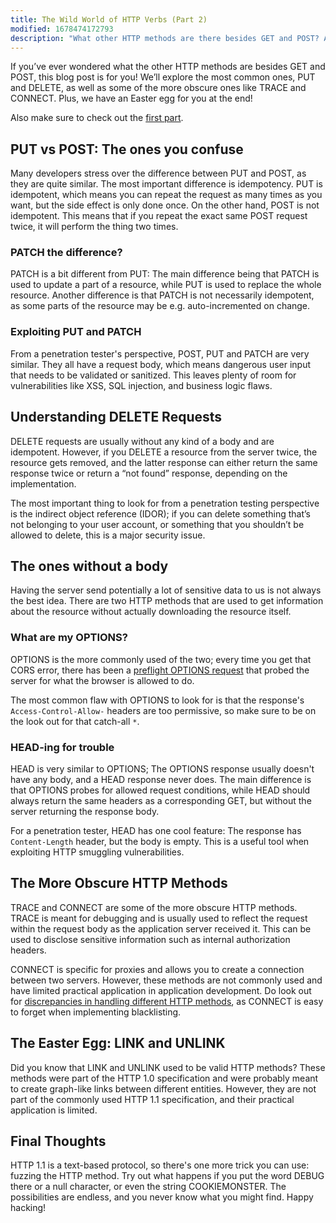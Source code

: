 ```yaml
---
title: The Wild World of HTTP Verbs (Part 2)
modified: 1678474172793
description: "What other HTTP methods are there besides GET and POST? Are you sure you know all of them?"
---
```


If you’ve ever wondered what the other HTTP methods are besides GET and POST,
this blog post is for you! We’ll explore the most common ones, PUT and DELETE,
as well as some of the more obscure ones like TRACE and CONNECT. Plus, we have
an Easter egg for you at the end!

Also make sure to check out the [first part](./wild-world-of-http-verbs-part-1.html).

## PUT vs POST: The ones you confuse

Many developers stress over the difference between PUT and POST, as they are
quite similar. The most important difference is idempotency. PUT is idempotent,
which means you can repeat the request as many times as you want, but the side
effect is only done once. On the other hand, POST is not idempotent. This means
that if you repeat the exact same POST request twice, it will perform the thing
two times.

### PATCH the difference?

PATCH is a bit different from PUT: The main difference being that  PATCH is used
to update a part of a resource, while PUT is used to replace the whole resource.
Another difference is that PATCH is not necessarily idempotent, as some parts of
the resource may be e.g. auto-incremented on change.

### Exploiting PUT and PATCH

From a penetration tester's perspective, POST, PUT and PATCH are very similar.
They all have a request body, which means dangerous user input that needs to be
validated or sanitized. This leaves plenty of room for vulnerabilities like XSS,
SQL injection, and business logic flaws.

## Understanding DELETE Requests

DELETE requests are usually without any kind of a body and are idempotent.
However, if you DELETE a resource from the server twice, the resource gets
removed, and the latter response can either return the same response twice or
return a “not found” response, depending on the implementation.

The most important thing to look for from a penetration testing perspective is
the indirect object reference (IDOR); if you can delete something that’s not
belonging to your user account, or something that you shouldn’t be allowed to
delete, this is a major security issue.

## The ones without a body

Having the server send potentially a lot of sensitive data to us is not always
the best idea. There are two HTTP methods that are used to get information about
the resource without actually downloading the resource itself.

### What are my OPTIONS?

OPTIONS is the more commonly used of the two; every time you get that CORS
error, there has been a [preflight OPTIONS request][preflight] that probed the
server for what the browser is allowed to do.

[preflight]: https://developer.mozilla.org/en-US/docs/Glossary/Preflight_request

The most common flaw with OPTIONS to look for is that the response's
`Access-Control-Allow-` headers are too permissive, so make sure to be on the
look out for that catch-all `*`.

### HEAD-ing for trouble

HEAD is very similar to OPTIONS; The OPTIONS response usually doesn't have any
body, and a HEAD response never does. The main difference is that OPTIONS probes
for allowed request conditions, while HEAD should always return the same headers
as a corresponding GET, but without the server returning the response body.

For a penetration tester, HEAD has one cool feature: The response has
`Content-Length` header, but the body is empty. This is a useful tool when
exploiting HTTP smuggling vulnerabilities.

## The More Obscure HTTP Methods

TRACE and CONNECT are some of the more obscure HTTP methods. TRACE is meant for
debugging and is usually used to reflect the request within the request body as
the application server received it. This can be used to disclose sensitive
information such as internal authorization headers.

CONNECT is specific for proxies and allows you to create a connection between
two servers. However, these methods are not commonly used and have limited
practical application in application development. Do look out for [discrepancies
in handling different HTTP methods][hacktricks-connect], as CONNECT is easy to
forget when implementing blacklisting.

[hacktricks-connect]: https://book.hacktricks.xyz/network-services-pentesting/pentesting-web/golang#connect-method

## The Easter Egg: LINK and UNLINK

Did you know that LINK and UNLINK used to be valid HTTP methods? These methods
were part of the HTTP 1.0 specification and were probably meant to create
graph-like links between different entities. However, they are not part of the
commonly used HTTP 1.1 specification, and their practical application is
limited.

## Final Thoughts

HTTP 1.1 is a text-based protocol, so there's one more trick you can use: fuzzing
the HTTP method. Try out what happens if you put the word DEBUG there or a null
character, or even the string COOKIEMONSTER. The possibilities are endless, and
you never know what you might find. Happy hacking!